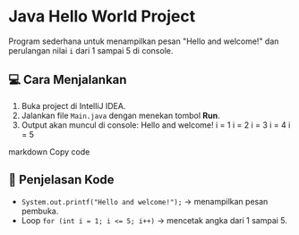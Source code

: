 # Java Hello World Project

Program sederhana untuk menampilkan pesan "Hello and welcome!" dan perulangan nilai `i` dari 1 sampai 5 di console.

## 💻 Cara Menjalankan
1. Buka project di IntelliJ IDEA.
2. Jalankan file `Main.java` dengan menekan tombol **Run**.
3. Output akan muncul di console:
   Hello and welcome!
   i = 1
   i = 2
   i = 3
   i = 4
   i = 5

markdown
Copy code

## 📄 Penjelasan Kode
- `System.out.printf("Hello and welcome!");` → menampilkan pesan pembuka.
- Loop `for (int i = 1; i <= 5; i++)` → mencetak angka dari 1 sampai 5.